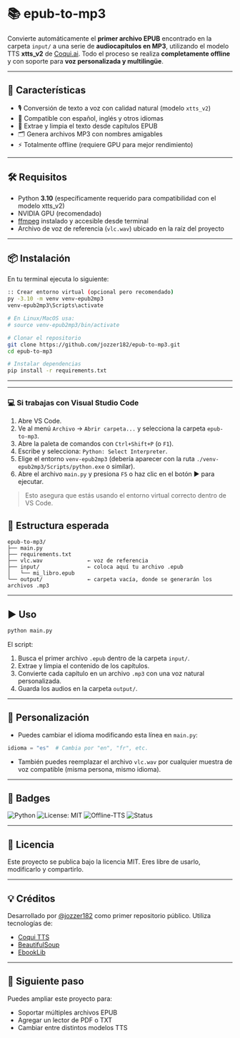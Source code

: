 # 📚 epub-to-mp3

Convierte automáticamente el **primer archivo EPUB** encontrado en la carpeta `input/` a una serie de **audiocapítulos en MP3**, utilizando el modelo TTS **xtts_v2** de [Coqui.ai](https://github.com/coqui-ai/TTS). Todo el proceso se realiza **completamente offline** y con soporte para **voz personalizada y multilingüe**.

---

## 🚀 Características

- 🎙️ Conversión de texto a voz con calidad natural (modelo `xtts_v2`)
- 🧠 Compatible con español, inglés y otros idiomas
- 🧾 Extrae y limpia el texto desde capítulos EPUB
- 🗂️ Genera archivos MP3 con nombres amigables
- ⚡ Totalmente offline (requiere GPU para mejor rendimiento)

---

## 🛠️ Requisitos

- Python **3.10** (específicamente requerido para compatibilidad con el modelo xtts_v2)
- NVIDIA GPU (recomendado)
- [ffmpeg](https://ffmpeg.org/) instalado y accesible desde terminal
- Archivo de voz de referencia (`vlc.wav`) ubicado en la raíz del proyecto

---

## 📦 Instalación

En tu terminal ejecuta lo siguiente:

```bash
:: Crear entorno virtual (opcional pero recomendado)
py -3.10 -m venv venv-epub2mp3
venv-epub2mp3\Scripts\activate

# En Linux/MacOS usa:
# source venv-epub2mp3/bin/activate

# Clonar el repositorio
git clone https://github.com/jozzer182/epub-to-mp3.git
cd epub-to-mp3

# Instalar dependencias
pip install -r requirements.txt
```

---


---

### 💻 Si trabajas con Visual Studio Code

1. Abre VS Code.
2. Ve al menú `Archivo` → `Abrir carpeta...` y selecciona la carpeta `epub-to-mp3`.
3. Abre la paleta de comandos con `Ctrl+Shift+P` (o `F1`).
4. Escribe y selecciona: `Python: Select Interpreter`.
5. Elige el entorno `venv-epub2mp3` (debería aparecer con la ruta `./venv-epub2mp3/Scripts/python.exe` o similar).
6. Abre el archivo `main.py` y presiona `F5` o haz clic en el botón ▶️ para ejecutar.

> Esto asegura que estás usando el entorno virtual correcto dentro de VS Code.


## 📁 Estructura esperada

```
epub-to-mp3/
├── main.py
├── requirements.txt
├── vlc.wav              ← voz de referencia
├── input/               ← coloca aquí tu archivo .epub
│   └── mi_libro.epub
└── output/              ← carpeta vacía, donde se generarán los archivos .mp3
```

---

## ▶️ Uso

```bash
python main.py
```

El script:
1. Busca el primer archivo `.epub` dentro de la carpeta `input/`.
2. Extrae y limpia el contenido de los capítulos.
3. Convierte cada capítulo en un archivo `.mp3` con una voz natural personalizada.
4. Guarda los audios en la carpeta `output/`.

---

## 🧠 Personalización

- Puedes cambiar el idioma modificando esta línea en `main.py`:

```python
idioma = "es"  # Cambia por "en", "fr", etc.
```

- También puedes reemplazar el archivo `vlc.wav` por cualquier muestra de voz compatible (misma persona, mismo idioma).

---

## 📌 Badges

![Python](https://img.shields.io/badge/Python-3.9%2B-blue?logo=python)
![License: MIT](https://img.shields.io/badge/License-MIT-yellow.svg)
![Offline-TTS](https://img.shields.io/badge/TTS-Offline%20xtts_v2-critical?logo=soundcloud)
![Status](https://img.shields.io/badge/Estado-Activo-brightgreen)

---

## 📜 Licencia

Este proyecto se publica bajo la licencia MIT. Eres libre de usarlo, modificarlo y compartirlo.

---

## 💡 Créditos

Desarrollado por [@jozzer182](https://github.com/jozzer182) como primer repositorio público. Utiliza tecnologías de:

- [Coqui TTS](https://github.com/coqui-ai/TTS)
- [BeautifulSoup](https://www.crummy.com/software/BeautifulSoup/)
- [EbookLib](https://github.com/aerkalov/ebooklib)

---

## 🌱 Siguiente paso

Puedes ampliar este proyecto para:
- Soportar múltiples archivos EPUB
- Agregar un lector de PDF o TXT
- Cambiar entre distintos modelos TTS